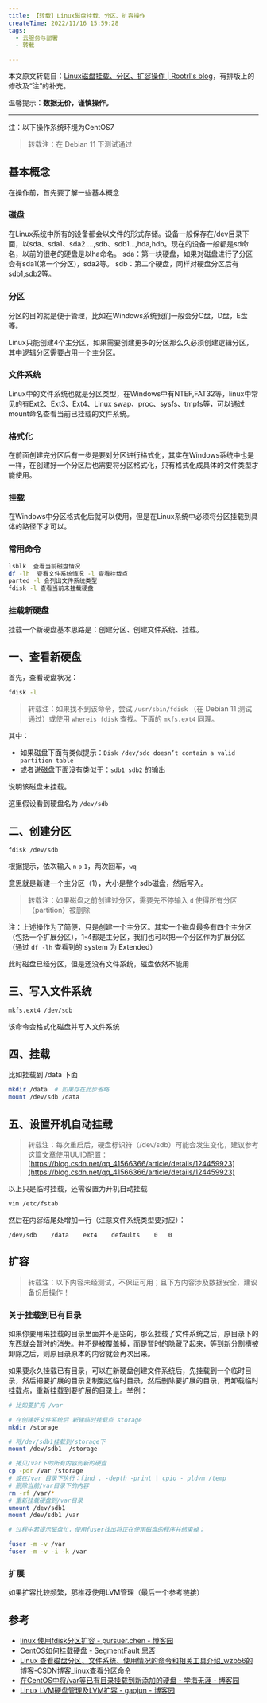 ```yaml
---
title: 【转载】Linux磁盘挂载、分区、扩容操作
createTime: 2022/11/16 15:59:28
tags:
  - 云服务与部署
  - 转载

---
```


本文原文转载自：[Linux磁盘挂载、分区、扩容操作 | Rootrl's blog](https://rootrl.github.io/2018-11-30/Linux%E7%A3%81%E7%9B%98%E6%8C%82%E8%BD%BD%E3%80%81%E5%88%86%E5%8C%BA%E3%80%81%E6%89%A9%E5%AE%B9%E6%93%8D%E4%BD%9C/)，有排版上的修改及“注”的补充。

温馨提示：**数据无价，谨慎操作。**

---

注：以下操作系统环境为CentOS7

> 转载注：在 Debian 11 下测试通过

## 基本概念

在操作前，首先要了解一些基本概念

### 磁盘

在Linux系统中所有的设备都会以文件的形式存储。设备一般保存在/dev目录下面，以sda、sda1、sda2 …,sdb、sdb1…,hda,hdb。现在的设备一般都是sd命名，以前的很老的硬盘是以ha命名。
sda：第一块硬盘，如果对磁盘进行了分区会有sda1(第一个分区)，sda2等。
sdb：第二个硬盘，同样对硬盘分区后有sdb1,sdb2等。

### 分区

分区的目的就是便于管理，比如在Windows系统我们一般会分C盘，D盘，E盘等。

Linux只能创建4个主分区，如果需要创建更多的分区那么久必须创建逻辑分区，其中逻辑分区需要占用一个主分区。

### 文件系统

Linux中的文件系统也就是分区类型，在Windows中有NTEF,FAT32等，linux中常见的有Ext2、Ext3、Ext4、Linux swap、proc、sysfs、tmpfs等，可以通过mount命名查看当前已挂载的文件系统。

### 格式化

在前面创建完分区后有一步是要对分区进行格式化，其实在Windows系统中也是一样，在创建好一个分区后也需要将分区格式化，只有格式化成具体的文件类型才能使用。

### 挂载

在Windows中分区格式化后就可以使用，但是在Linux系统中必须将分区挂载到具体的路径下才可以。

### 常用命令

```bash
lsblk  查看当前磁盘情况
df -lh  查看文件系统情况 -l 查看挂载点
parted -l 会列出文件系统类型
fdisk -l 查看当前未挂载硬盘
```

### 挂载新硬盘

挂载一个新硬盘基本思路是：创建分区、创建文件系统、挂载。

## 一、查看新硬盘

首先，查看硬盘状况：

```bash
fdisk -l
```

> 转载注：如果找不到该命令，尝试 `/usr/sbin/fdisk` （在 Debian 11 测试通过）或使用 `whereis fdisk` 查找。下面的 `mkfs.ext4` 同理。

其中：

- 如果磁盘下面有类似提示：`Disk /dev/sdc doesn’t contain a valid partition table`
- 或者说磁盘下面没有类似于：`sdb1 sdb2` 的输出

说明该磁盘未挂载。

这里假设看到硬盘名为 `/dev/sdb`

## 二、创建分区

```bash
fdisk /dev/sdb
```

根据提示，依次输入 `n` `p` `1`，两次回车，`wq`

意思就是新建一个主分区（1），大小是整个sdb磁盘，然后写入。

> 转载注：如果磁盘之前创建过分区，需要先不停输入 `d` 使得所有分区（partition）被删除

注：上述操作为了简便，只是创建一个主分区。其实一个磁盘最多有四个主分区（包括一个扩展分区），1-4都是主分区，我们也可以把一个分区作为扩展分区（通过 `df -lh` 查看到的 system 为 Extended）

此时磁盘已经分区，但是还没有文件系统，磁盘依然不能用

## 三、写入文件系统

```bash
mkfs.ext4 /dev/sdb
```

该命令会格式化磁盘并写入文件系统

## 四、挂载

比如挂载到 /data 下面

```bash
mkdir /data  # 如果存在此步省略
mount /dev/sdb /data
```

## 五、设置开机自动挂载

> 转载注：每次重启后，硬盘标识符（/dev/sdb）可能会发生变化，建议参考这篇文章使用UUID配置：[https://blog.csdn.net/qq_41566366/article/details/124459923](https://blog.csdn.net/qq_41566366/article/details/124459923)

以上只是临时挂载，还需设置为开机自动挂载

```bash
vim /etc/fstab
```

 然后在内容结尾处增加一行（注意文件系统类型要对应）：

```
/dev/sdb    /data    ext4    defaults    0   0
```

## 扩容

> 转载注：以下内容未经测试，不保证可用；且下方内容涉及数据安全，建议备份后操作！

### 关于挂载到已有目录

如果你要用来挂载的目录里面并不是空的，那么挂载了文件系统之后，原目录下的东西就会暂时的消失。并不是被覆盖掉，而是暂时的隐藏了起来，等到新分割槽被卸除之后，则原目录原本的内容就会再次出来。

如果要永久挂载已有目录，可以在新硬盘创建文件系统后，先挂载到一个临时目录，然后把要扩展的目录复制到这临时目录，然后删除要扩展的目录，再卸载临时挂载点，重新挂载到要扩展的目录上。举例：

```bash
# 比如要扩充 /var

# 在创建好文件系统后 新建临时挂载点 storage
mkdir /storage

# 将/dev/sdb1挂载到/storage下
mount /dev/sdb1  /storage

# 拷贝/var下的所有内容到新的硬盘
cp -pdr /var /storage
# 或在/var 目录下执行：find . -depth -print | cpio - pldvm /temp
# 删除当前/var目录下的内容
rm -rf /var/*
# 重新挂载硬盘到/var目录
umount /dev/sdb1
mount /dev/sdb1 /var

# 过程中若提示磁盘忙，使用fuser找出将正在使用磁盘的程序并结束掉；

fuser -m -v /var
fuser -m -v -i -k /var
```

### 扩展

如果扩容比较频繁，那推荐使用LVM管理（最后一个参考链接）

## 参考

- [linux 使用fdisk分区扩容 - pursuer.chen - 博客园](http://www.cnblogs.com/chenmh/p/5096592.html)
- [CentOS如何挂载硬盘 - SegmentFault 思否](https://segmentfault.com/a/1190000004585900)
- [Linux 查看磁盘分区、文件系统、使用情况的命令和相关工具介绍_wzb56的博客-CSDN博客_linux查看分区命令](https://blog.csdn.net/wzb56_earl/article/details/7580601)
- [在CentOS中将/var等已有目录挂载到新添加的硬盘 - 学海无涯 - 博客园](https://www.cnblogs.com/sourceforge/p/mount-folder-to-new-disk-in-centos.html)
- [Linux LVM硬盘管理及LVM扩容 - gaojun - 博客园](http://www.cnblogs.com/gaojun/archive/2012-08-22/2650229.html)

